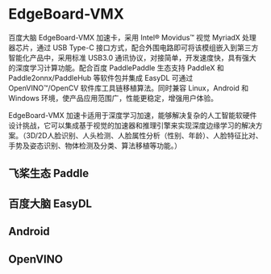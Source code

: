# EdgeBoard-VMX

百度大脑 EdgeBoard-VMX 加速卡，采用 Intel® Movidus™ 视觉 MyriadX 处理器芯片，通过 USB Type-C 接口方式，配合外围电路即可将该模组嵌入到第三方智能化产品中，采用标准 USB3.0 通讯协议，对接简单，开发速度快，具有强大的深度学习计算功能。配合百度 PaddlePaddle 生态支持 PaddleX 和 Paddle2onnx/PaddleHub 等软件包并集成 EasyDL 可通过 OpenVINO™/OpenCV 软件库工具链移植算法。同时兼容 Linux，Android 和 Windows 环境，使产品应用范围广，性能更稳定，增强用户体验。

EdgeBoard-VMX 加速卡适用于深度学习加速，能够解决复杂的人工智能软硬件设计挑战，它可以集成基于视觉的加速器和推理引擎来实现深度边缘学习的解决方案。（3D/2D人脸识别、人头检测、人脸属性分析（性别、年龄）、人脸特征比对、手势及姿态识别、物体检测及分类、算法移植等功能。）

## 飞桨生态 Paddle

## 百度大脑 EasyDL

## Android

## OpenVINO

